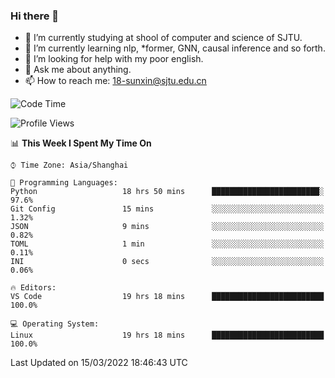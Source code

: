 ### Hi there 👋

<!--
**sunxin000/sunxin000** is a ✨ _special_ ✨ repository because its `README.md` (this file) appears on your GitHub profile.

Here are some ideas to get you started:

- 🔭 I’m currently working on ...
- 🌱 I’m currently learning ...
- 👯 I’m looking to collaborate on ...
- 🤔 I’m looking for help with ...
- 💬 Ask me about ...
- 📫 How to reach me: ...
- 😄 Pronouns: ...
- ⚡ Fun fact: ...
-->
- 🏫 I’m currently studying at shool of computer and science of SJTU.
- 🌱 I’m currently learning nlp, \*former, GNN, causal inference and so forth.
- 🤔 I’m looking for help with my poor english.
- 💬 Ask me about anything.
- 📫 How to reach me: 18-sunxin@sjtu.edu.cn
<!--START_SECTION:waka-->
![Code Time](http://img.shields.io/badge/Code%20Time-117%20hrs%2059%20mins-blue)

![Profile Views](http://img.shields.io/badge/Profile%20Views-0-blue)

📊 **This Week I Spent My Time On** 

```text
⌚︎ Time Zone: Asia/Shanghai

💬 Programming Languages: 
Python                   18 hrs 50 mins      ████████████████████████░   97.6% 
Git Config               15 mins             ░░░░░░░░░░░░░░░░░░░░░░░░░   1.32% 
JSON                     9 mins              ░░░░░░░░░░░░░░░░░░░░░░░░░   0.82% 
TOML                     1 min               ░░░░░░░░░░░░░░░░░░░░░░░░░   0.11% 
INI                      0 secs              ░░░░░░░░░░░░░░░░░░░░░░░░░   0.06%

🔥 Editors: 
VS Code                  19 hrs 18 mins      █████████████████████████   100.0%

💻 Operating System: 
Linux                    19 hrs 18 mins      █████████████████████████   100.0%

```


 Last Updated on 15/03/2022 18:46:43 UTC
<!--END_SECTION:waka-->
